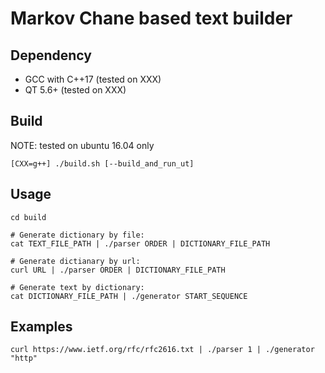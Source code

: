 # Markov Chane based text builder

## Dependency

* GCC with C++17 (tested on XXX)
* QT 5.6+ (tested on XXX)

## Build

NOTE: tested on ubuntu 16.04 only
```
[CXX=g++] ./build.sh [--build_and_run_ut]
```

## Usage

```
cd build

# Generate dictionary by file:
cat TEXT_FILE_PATH | ./parser ORDER | DICTIONARY_FILE_PATH

# Generate dictianary by url:
curl URL | ./parser ORDER | DICTIONARY_FILE_PATH

# Generate text by dictionary:
cat DICTIONARY_FILE_PATH | ./generator START_SEQUENCE
```

## Examples

```
curl https://www.ietf.org/rfc/rfc2616.txt | ./parser 1 | ./generator "http"
```
